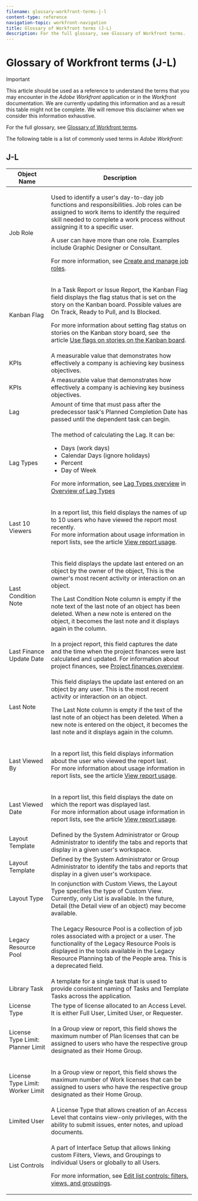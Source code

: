 ```yaml
---
filename: glossary-workfront-terms-j-l
content-type: reference
navigation-topic: workfront-navigation
title: Glossary of Workfront terms (J-L)
description: For the full glossary, see Glossary of Workfront terms.
---
```


# Glossary of Workfront terms (J-L)

>[!IMPORTANT]
>
>This article should be used as a reference to understand the terms that you may encounter in the *Adobe Workfront* application or in the *Workfront* documentation. We are currently&nbsp;updating this information and as a result this table might not be complete. We will remove this disclaimer when we consider this information exhaustive.&nbsp;

For the full glossary, see [Glossary of Workfront terms](../../../workfront-basics/navigate-workfront/workfront-navigation/glossary-of-workfront-terms.md).

The following table is a list of commonly used terms in *Adobe Workfront*:&nbsp;&nbsp;

## J-L

<table cellspacing="15"> 
 <col> 
 <col> 
 <thead> 
  <tr> 
   <th>Object Name</th> 
   <th>Description</th> 
  </tr> 
 </thead> 
 <tbody> 
  <tr> 
   <td>Job Role</td> 
   <td> <p>Used to identify a user's day-to-day job functions and responsibilities. Job roles can be assigned to work items to identify the required skill needed to complete a work process without assigning it to a specific user. </p> <p>A user can have more than one role. Examples include Graphic Designer or Consultant.</p> <p>For more information, see <a href="../../../administration-and-setup/set-up-workfront/organizational-setup/create-manage-job-roles.md" class="MCXref xref">Create and manage job roles</a>.</p> </td> 
  </tr> 
  <tr> 
   <td> <p>Kanban Flag</p> </td> 
   <td> <p>In a Task Report or Issue Report,&nbsp;the Kanban Flag field displays the flag status that is set on the story on the Kanban board. Possible values are On Track, Ready to Pull, and Is Blocked.</p> <p>For more information about setting flag status on stories on the Kanban story board, see&nbsp; the article <a href="../../../agile/use-kanban-in-an-agile-team/use-flags-on-stories.md" class="MCXref xref">Use flags on stories on the Kanban board</a>.</p> </td> 
  </tr> <draft-comment>
   <tr data-mc-conditions="QuicksilverOrClassic.Draft mode"> 
    <td>KPIs</td> 
    <td>A measurable value that demonstrates how effectively a company is achieving key business objectives.</td> 
   </tr>
  </draft-comment>
  <tr data-mc-conditions="QuicksilverOrClassic.Draft mode"> 
   <td>KPIs</td> 
   <td>A measurable value that demonstrates how effectively a company is achieving key business objectives.</td> 
  </tr> 
  <tr> 
   <td>Lag</td> 
   <td>Amount of time that must pass after the predecessor task's Planned Completion Date has passed until the dependent task can begin.</td> 
  </tr> 
  <tr> 
   <td>Lag Types</td> 
   <td> <p>The method of calculating the Lag. It can be:</p> 
    <ul> 
     <li>Days (work days)</li> 
     <li>Calendar Days (ignore holidays)</li> 
     <li>Percent</li> 
     <li>Day of Week</li> 
    </ul> <p>For more information, see <a href="../../../manage-work/tasks/use-prdcssrs/lag-types.md#understanding-lag-types" class="MCXref xref">Lag Types overview</a> in <a href="../../../manage-work/tasks/use-prdcssrs/lag-types.md" class="MCXref xref">Overview of Lag Types</a></p> </td> 
  </tr> 
  <tr> 
   <td> <p>Last 10 Viewers</p> </td> 
   <td> <p>In a report list, this field displays the names of up to 10 users who have viewed the report most recently.<br>For more information about usage information in report lists, see the article <a href="../../../reports-and-dashboards/reports/report-usage/view-report-usage.md" class="MCXref xref">View report usage</a>.</p> </td> 
  </tr> 
  <tr> 
   <td> <p>Last Condition Note</p> </td> 
   <td> <p>This field displays the update last entered on an object by the&nbsp;owner of the object, This is the owner's most recent activity or interaction on an object.</p> <p>The Last Condition Note column is&nbsp;empty if the note text of the last note of an object has been deleted. When a new note is entered on the object, it becomes the last note and it displays again in the column.&nbsp;</p> </td> 
  </tr> 
  <tr> 
   <td>Last Finance Update Date</td> 
   <td>In a project report, this field captures the date and the time when the project finances were last calculated and updated. For information about project finances, see <a href="../../../manage-work/projects/project-finances/project-finances-overview.md" class="MCXref xref">Project finances overview</a>. </td> 
  </tr> 
  <tr> 
   <td> <p>Last Note</p> </td> 
   <td> <p>This field displays the update last entered on an object by any user. This is the most recent activity or interaction on an object.</p> <p>The Last Note column is empty if the text of the last note of an object has been deleted. When a new note is entered on the object, it becomes the last note and it displays again in the column.&nbsp;</p> </td> 
  </tr> 
  <tr> 
   <td> <p>Last Viewed By</p> </td> 
   <td> <p>In a report list, this field displays information about the user who viewed the report last.<br>For more information about usage information in report lists, see the article <a href="../../../reports-and-dashboards/reports/report-usage/view-report-usage.md" class="MCXref xref">View report usage</a>.<br></p> </td> 
  </tr> 
  <tr> 
   <td> <p>Last Viewed Date</p> </td> 
   <td> <p>In a report list, this field displays the date on which the report was displayed last.<br>For more information about usage information in report lists, see the article <a href="../../../reports-and-dashboards/reports/report-usage/view-report-usage.md" class="MCXref xref">View report usage</a>.</p> </td> 
  </tr> <draft-comment>
   <tr data-mc-conditions="QuicksilverOrClassic.Draft mode"> 
    <td>Layout Template</td> 
    <td>Defined by the System Administrator or Group Administrator to identify the tabs and reports that display in a given user's workspace.</td> 
   </tr>
  </draft-comment>
  <tr data-mc-conditions="QuicksilverOrClassic.Draft mode"> 
   <td>Layout Template</td> 
   <td>Defined by the System Administrator or Group Administrator to identify the tabs and reports that display in a given user's workspace.</td> 
  </tr> 
  <tr> 
   <td>Layout Type</td> 
   <td>In conjunction with Custom Views, the Layout Type specifies the type of Custom View. Currently, only List is available. In the future, Detail (the Detail view of an object) may become available.</td> 
  </tr> 
  <tr> 
   <td> <p>Legacy Resource Pool</p> </td> 
   <td> <p>The Legacy Resource Pool is a collection&nbsp;of job roles associated with a project or a user. The functionality of the Legacy Resource Pools is displayed in the tools available in the Legacy Resource Planning tab of the People area. This is a deprecated field.</p> </td> 
  </tr> 
  <tr> 
   <td>Library Task</td> 
   <td>A template for a single task that is used to provide consistent naming of Tasks and Template Tasks across the application.</td> 
  </tr> 
  <tr> 
   <td>License Type</td> 
   <td>The type of license allocated to an Access Level. It is either Full User, Limited User, or Requester.</td> 
  </tr> 
  <tr> 
   <td> <p>License Type Limit: Planner Limit</p> </td> 
   <td> <p>In a Group view or report, this field shows the maximum number of Plan licenses that can be assigned to users who have the respective group designated as their Home Group.</p> </td> 
  </tr> 
  <tr> 
   <td> <p>License Type Limit: Worker Limit</p> </td> 
   <td> <p>In a Group view or report, this field shows the maximum number of Work licenses that can be assigned to users who have the respective group designated as their Home Group.</p> </td> 
  </tr> 
  <tr> 
   <td>Limited User</td> 
   <td>A License Type that allows creation of an Access Level that contains view-only privileges, with the ability to submit issues, enter notes, and upload documents.</td> 
  </tr> 
  <tr> 
   <td>List Controls</td> 
   <td> <p>A part of Interface Setup that allows linking custom Filters, Views, and Groupings to individual Users or globally to all Users.</p> <p>For more information, see <a href="../../../administration-and-setup/manage-workfront/configure-reports/edit-list-controls-filters-views-groupings.md" class="MCXref xref">Edit list controls: filters, views, and groupings</a>.</p> </td> 
  </tr> 
 </tbody> 
</table>

